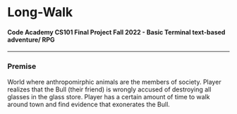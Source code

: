 # Long-Walk
#### Code Academy CS101 Final Project Fall 2022 - Basic Terminal text-based adventure/ RPG
---
### Premise
World where anthropomirphic animals are the members of society. 
Player realizes that the Bull (their friend) is wrongly accused of destroying all glasses in the glass store. 
Player has a certain amount of time to walk around town and find evidence that exonerates the Bull.
